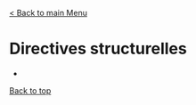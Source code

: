 [< Back to main Menu](https://github.com/gsoulie/Mobile-App-Development/blob/master/angular-formation.md)    

# Directives structurelles

* [](#)         


[Back to top](#directives-structurelles)
